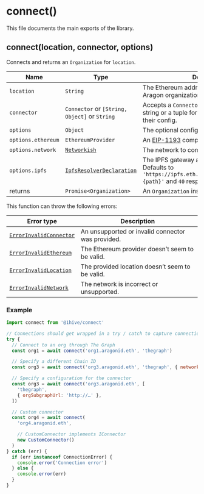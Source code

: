 # connect\(\)

This file documents the main exports of the library.

## connect\(location, connector, options\)

Connects and returns an `Organization` for `location`.

| Name               | Type                                                              | Description                                                                                                                  |
| ------------------ | ----------------------------------------------------------------- | ---------------------------------------------------------------------------------------------------------------------------- |
| `location`         | `String`                                                          | The Ethereum address or ENS domain of an Aragon organization.                                                                |
| `connector`        | `Connector` or `[String, Object]` or `String`                     | Accepts a `Connector` instance, and either a string or a tuple for embedded connectors and their config.                     |
| `options`          | `Object`                                                          | The optional configuration object.                                                                                           |
| `options.ethereum` | `EthereumProvider`                                                | An [EIP-1193](https://eips.ethereum.org/EIPS/eip-1193) compatible object.                                                    |
| `options.network`  | [`Networkish`](./types.md#networkish)                             | The network to connect to. Defaults to `1`.                                                                                  |
| `options.ipfs`     | [`IpfsResolverDeclaration`](./types.md#ipfs-resolver-declaration) | The IPFS gateway and cached results. Defaults to `'https://ipfs.eth.aragon.network/ipfs/{cid}{path}'` and `40` respectively. |
| returns            | `Promise<Organization>`                                           | An `Organization` instance.                                                                                                  |

This function can throw the following errors:

| Error type                                                     | Description                                       |
| -------------------------------------------------------------- | ------------------------------------------------- |
| [`ErrorInvalidConnector`](./errors.md#error-invalid-connector) | An unsupported or invalid connector was provided. |
| [`ErrorInvalidEthereum`](./errors.md#error-invalid-ethereum)   | The Ethereum provider doesn’t seem to be valid.   |
| [`ErrorInvalidLocation`](./errors.md#error-invalid-location)   | The provided location doesn’t seem to be valid.   |
| [`ErrorInvalidNetwork`](./errors.md#error-invalid-network)     | The network is incorrect or unsupported.          |

### Example

```javascript
import connect from '@1hive/connect'

// Connections should get wrapped in a try / catch to capture connection errors
try {
  // Connect to an org through The Graph
  const org1 = await connect('org1.aragonid.eth', 'thegraph')

  // Specify a different Chain ID
  const org3 = await connect('org3.aragonid.eth', 'thegraph', { network: 4 })

  // Specify a configuration for the connector
  const org3 = await connect('org3.aragonid.eth', [
    'thegraph',
    { orgSubgraphUrl: 'http://…' },
  ])

  // Custom connector
  const org4 = await connect(
    'org4.aragonid.eth',

    // CustomConnector implements IConnector
    new CustomConnector()
  )
} catch (err) {
  if (err instanceof ConnectionError) {
    console.error('Connection error')
  } else {
    console.error(err)
  }
}
```
